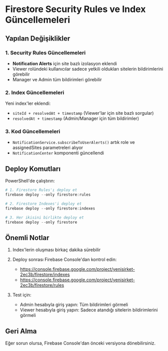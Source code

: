 # Firestore Security Rules ve Index Güncellemeleri

## Yapılan Değişiklikler

### 1. Security Rules Güncellemeleri
- **Notification Alerts** için site bazlı izolasyon eklendi
- Viewer rolündeki kullanıcılar sadece yetkili oldukları sitelerin bildirimlerini görebilir
- Manager ve Admin tüm bildirimleri görebilir

### 2. Index Güncellemeleri
Yeni index'ler eklendi:
- `siteId + resolvedAt + timestamp` (Viewer'lar için site bazlı sorgular)
- `resolvedAt + timestamp` (Admin/Manager için tüm bildirimler)

### 3. Kod Güncellemeleri
- `NotificationService.subscribeToUserAlerts()` artık role ve assignedSites parametreleri alıyor
- `NotificationCenter` komponenti güncellendi

## Deploy Komutları

PowerShell'de çalıştırın:

```powershell
# 1. Firestore Rules'ı deploy et
firebase deploy --only firestore:rules

# 2. Firestore Indexes'i deploy et
firebase deploy --only firestore:indexes

# 3. Her ikisini birlikte deploy et
firebase deploy --only firestore
```

## Önemli Notlar

1. Index'lerin oluşması birkaç dakika sürebilir
2. Deploy sonrası Firebase Console'dan kontrol edin:
   - https://console.firebase.google.com/project/yenisirket-2ec3b/firestore/indexes
   - https://console.firebase.google.com/project/yenisirket-2ec3b/firestore/rules

3. Test için:
   - Admin hesabıyla giriş yapın: Tüm bildirimleri görmeli
   - Viewer hesabıyla giriş yapın: Sadece atandığı sitelerin bildirimlerini görmeli

## Geri Alma
Eğer sorun olursa, Firebase Console'dan önceki versiyona dönebilirsiniz.
